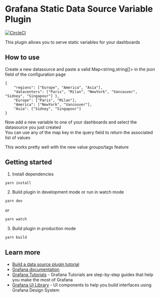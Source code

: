 # Grafana Static Data Source Variable Plugin

[![CircleCI](https://circleci.com/gh/criteo/grafana-static-variables-datasource/tree/main.svg?style=svg)](https://circleci.com/gh/criteo/grafana-static-variables-datasource/tree/main)

This plugin allows you to serve static variables for your dashboards

## How to use
Create a new datasource and paste a valid Map<string,string[]> in the json field of the configuration page  
```
{ 
    "regions": ["Europe", "America", "Asia"], 
    "datacenters": ["Paris", "Milan", "NewYork", "Vancouver", "Sidney", "Singapour"] },
    "Europe": ["Paris", "Milan"],
    "America": ["NewYork", "Vancouver"],
    "Asia": ["Sidney", "Singapour"]
}
```

Now add a new variable to one of your dashboards and select the datasource you just created  
You can use any of the map key in the query field to return the associated list of values    

This works pretty well with the new value groups/tags feature

## Getting started
1. Install dependencies
```BASH
yarn install
```
2. Build plugin in development mode or run in watch mode
```BASH
yarn dev
```
or
```BASH
yarn watch
```
3. Build plugin in production mode
```BASH
yarn build
```

## Learn more
- [Build a data source plugin tutorial](https://grafana.com/tutorials/build-a-data-source-plugin)
- [Grafana documentation](https://grafana.com/docs/)
- [Grafana Tutorials](https://grafana.com/tutorials/) - Grafana Tutorials are step-by-step guides that help you make the most of Grafana
- [Grafana UI Library](https://developers.grafana.com/ui) - UI components to help you build interfaces using Grafana Design System
